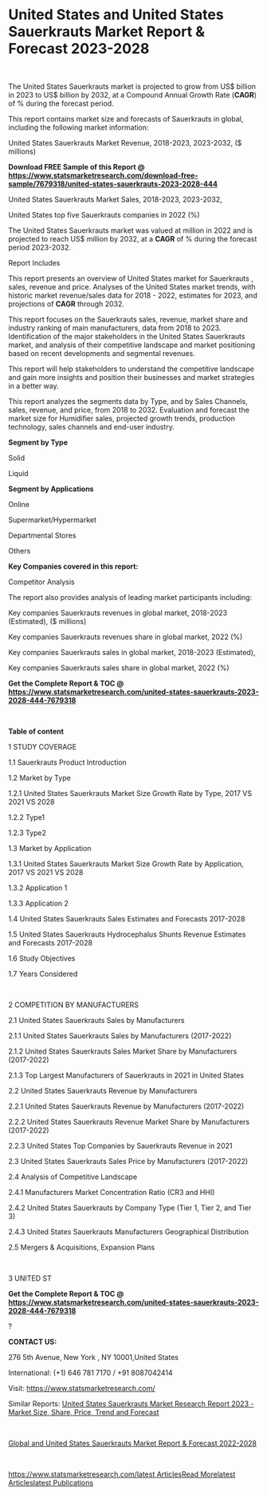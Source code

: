 <h1>United States and United States Sauerkrauts Market Report & Forecast 2023-2028</h1><br/><p>The United States Sauerkrauts market is projected to grow from US$ billion in 2023 to US$ billion by 2032, at a Compound Annual Growth Rate (<strong>CAGR</strong>) of % during the forecast period.</p>
 
 
 
 <p>This report contains market size and forecasts of Sauerkrauts in global, including the following market information:</p>
 
 
 
 <p>United States Sauerkrauts Market Revenue, 2018-2023, 2023-2032, ($ millions)</p>
 
 
 
 <p><strong>Download FREE Sample of this Report @ <a href="https://www.statsmarketresearch.com/download-free-sample/7679318/united-states-sauerkrauts-2023-2028-444">https://www.statsmarketresearch.com/download-free-sample/7679318/united-states-sauerkrauts-2023-2028-444</a></strong></p>
 
 
 
 <p>United States Sauerkrauts Market Sales, 2018-2023, 2023-2032,</p>
 
 
 
 <p>United States top five Sauerkrauts companies in 2022 (%)</p>
 
 
 
 <p>The United States Sauerkrauts market was valued at million in 2022 and is projected to reach US$ million by 2032, at a <strong>CAGR</strong> of % during the forecast period 2023-2032.</p>
 
 
 
 <p>Report Includes</p>
 
 
 
 <p>This report presents an overview of United States market for Sauerkrauts , sales, revenue and price. Analyses of the United States market trends, with historic market revenue/sales data for 2018 - 2022, estimates for 2023, and projections of <strong>CAGR</strong> through 2032.</p>
 
 
 
 <p>This report focuses on the Sauerkrauts sales, revenue, market share and industry ranking of main manufacturers, data from 2018 to 2023. Identification of the major stakeholders in the United States Sauerkrauts market, and analysis of their competitive landscape and market positioning based on recent developments and segmental revenues.</p>
 
 
 
 <p>This report will help stakeholders to understand the competitive landscape and gain more insights and position their businesses and market strategies in a better way.</p>
 
 
 
 <p>This report analyzes the segments data by Type, and by Sales Channels, sales, revenue, and price, from 2018 to 2032. Evaluation and forecast the market size for Humidifier sales, projected growth trends, production technology, sales channels and end-user industry.</p>
 
 
 
 <p><strong>Segment by Type</strong></p>
 
 
 
 <p>Solid</p>
 
 
 
 <p>Liquid</p>
 
 
 
 <p><strong>Segment <strong><strong>by Applications</strong></strong></strong></p>
 
 
 
 <p>Online</p>
 
 
 
 <p>Supermarket/Hypermarket</p>
 
 
 
 <p>Departmental Stores</p>
 
 
 
 <p>Others</p>
 
 
 
 <p><strong>Key Companies covered in this report:</strong></p>
 
 
 
 <p>Competitor Analysis</p>
 
 
 
 <p>The report also provides analysis of leading market participants including:</p>
 
 
 
 <p>Key companies Sauerkrauts revenues in global market, 2018-2023 (Estimated), ($ millions)</p>
 
 
 
 <p>Key companies Sauerkrauts revenues share in global market, 2022 (%)</p>
 
 
 
 <p>Key companies Sauerkrauts sales in global market, 2018-2023 (Estimated),</p>
 
 
 
 <p>Key companies Sauerkrauts sales share in global market, 2022 (%)</p>
 
 
 
 <div><b>Get the Complete Report & TOC @ <a href="https://www.statsmarketresearch.com/united-states-sauerkrauts-2023-2028-444-7679318">https://www.statsmarketresearch.com/united-states-sauerkrauts-2023-2028-444-7679318</a></b></div>
 
 
 
 <p><br />
 
 <b>Table of content</b></p>
 
 
 
 <p>1 STUDY COVERAGE<br />
 
 1.1 Sauerkrauts Product Introduction<br />
 
 1.2 Market by Type<br />
 
 1.2.1 United States Sauerkrauts Market Size Growth Rate by Type, 2017 VS 2021 VS 2028<br />
 
 1.2.2 Type1<br />
 
 1.2.3 Type2<br />
 
 1.3 Market by Application<br />
 
 1.3.1 United States Sauerkrauts Market Size Growth Rate by Application, 2017 VS 2021 VS 2028<br />
 
 1.3.2 Application 1<br />
 
 1.3.3 Application 2<br />
 
 1.4 United States Sauerkrauts Sales Estimates and Forecasts 2017-2028<br />
 
 1.5 United States Sauerkrauts Hydrocephalus Shunts Revenue Estimates and Forecasts 2017-2028<br />
 
 1.6 Study Objectives<br />
 
 1.7 Years Considered<br />
 
 <br />
 
 2 COMPETITION BY MANUFACTURERS<br />
 
 2.1 United States Sauerkrauts Sales by Manufacturers<br />
 
 2.1.1 United States Sauerkrauts Sales by Manufacturers (2017-2022)<br />
 
 2.1.2 United States Sauerkrauts Sales Market Share by Manufacturers (2017-2022)<br />
 
 2.1.3 Top Largest Manufacturers of Sauerkrauts in 2021 in United States<br />
 
 2.2 United States Sauerkrauts Revenue by Manufacturers<br />
 
 2.2.1 United States Sauerkrauts Revenue by Manufacturers (2017-2022)<br />
 
 2.2.2 United States Sauerkrauts Revenue Market Share by Manufacturers (2017-2022)<br />
 
 2.2.3 United States Top Companies by Sauerkrauts Revenue in 2021<br />
 
 2.3 United States Sauerkrauts Sales Price by Manufacturers (2017-2022)<br />
 
 2.4 Analysis of Competitive Landscape<br />
 
 2.4.1 Manufacturers Market Concentration Ratio (CR3 and HHI)<br />
 
 2.4.2 United States Sauerkrauts by Company Type (Tier 1, Tier 2, and Tier 3)<br />
 
 2.4.3 United States Sauerkrauts Manufacturers Geographical Distribution<br />
 
 2.5 Mergers & Acquisitions, Expansion Plans<br />
 
 <br />
 
 3 UNITED ST</p>
 
 
 
 <div><b>Get the Complete Report & TOC @ <a href="https://www.statsmarketresearch.com/united-states-sauerkrauts-2023-2028-444-7679318">https://www.statsmarketresearch.com/united-states-sauerkrauts-2023-2028-444-7679318</a></b></div>
 
 
 
 <p>? </p>
 
 
 
 <p><b>CONTACT US:</b><br />
 
 276 5th Avenue, New York , NY 10001,United States<br />
 
 International: (+1) 646 781 7170 / +91 8087042414<br />
 
 Visit: <a href="https://www.statsmarketresearch.com/">https://www.statsmarketresearch.com/</a><br />
 
 Similar Reports: <a href="https://www.statsmarketresearch.com/united-states-sauerkrauts-2023-2028-444-7679318">United States Sauerkrauts Market Research Report 2023 - Market Size, Share, Price, Trend and Forecast</a><br />
 
 <br />
 
 <a href="https://www.statsmarketresearch.com/united-states-sauerkrauts-2023-2028-444-7679318">Global and United States Sauerkrauts Market Report & Forecast 2022-2028</a><br />
 
 <br />
 
 <a href="https://gyeongbokgung.com">https://www.statsmarketresearch.com/</a><a href="https://hallyeomaritime.com">latest Articles</a><a href="https://jingwansa.com">Read More</a><a href="https://nguoiviet.jp/">latest Articles</a><a href="https://www.intelmarketresearch.com/">latest Publications</a></p>